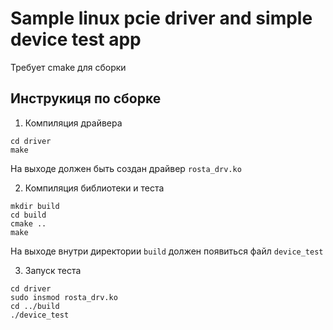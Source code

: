 # Sample linux pcie driver and simple device test app

Требует cmake для сборки


## Инструкиця по сборке

1. Компиляция драйвера

```
cd driver
make
```

На выходе должен быть создан драйвер `rosta_drv.ko` 

2. Компиляция библиотеки и теста

```
mkdir build
cd build
cmake ..
make
```

На выходе внутри директории `build` должен появиться файл `device_test`

3. Запуск теста

```
cd driver  
sudo insmod rosta_drv.ko
cd ../build
./device_test
```

